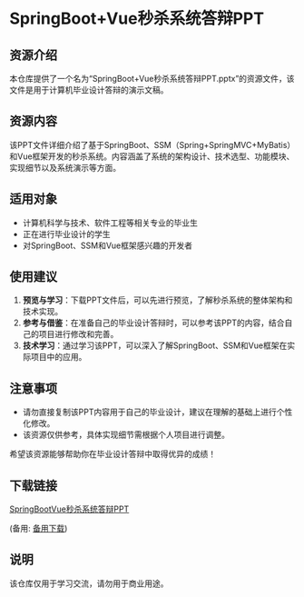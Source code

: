 # SpringBoot+Vue秒杀系统答辩PPT

## 资源介绍

本仓库提供了一个名为“SpringBoot+Vue秒杀系统答辩PPT.pptx”的资源文件，该文件是用于计算机毕业设计答辩的演示文稿。

## 资源内容

该PPT文件详细介绍了基于SpringBoot、SSM（Spring+SpringMVC+MyBatis）和Vue框架开发的秒杀系统。内容涵盖了系统的架构设计、技术选型、功能模块、实现细节以及系统演示等方面。

## 适用对象

- 计算机科学与技术、软件工程等相关专业的毕业生
- 正在进行毕业设计的学生
- 对SpringBoot、SSM和Vue框架感兴趣的开发者

## 使用建议

1. **预览与学习**：下载PPT文件后，可以先进行预览，了解秒杀系统的整体架构和技术实现。
2. **参考与借鉴**：在准备自己的毕业设计答辩时，可以参考该PPT的内容，结合自己的项目进行修改和完善。
3. **技术学习**：通过学习该PPT，可以深入了解SpringBoot、SSM和Vue框架在实际项目中的应用。

## 注意事项

- 请勿直接复制该PPT内容用于自己的毕业设计，建议在理解的基础上进行个性化修改。
- 该资源仅供参考，具体实现细节需根据个人项目进行调整。

希望该资源能够帮助你在毕业设计答辩中取得优异的成绩！

## 下载链接
[SpringBootVue秒杀系统答辩PPT](https://pan.quark.cn/s/6382079787c2) 

(备用: [备用下载](https://pan.baidu.com/s/14lg9z-7i_2Aa6km9wAo59A?pwd=1234))

## 说明

该仓库仅用于学习交流，请勿用于商业用途。
